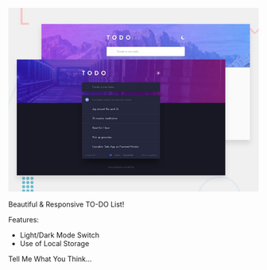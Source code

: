 ![Design preview for the Todo app coding challenge](./design/desktop-preview.jpg)




Beautiful & Responsive TO-DO List!


Features: 
- Light/Dark Mode Switch 
- Use of Local Storage


Tell Me What You Think...
